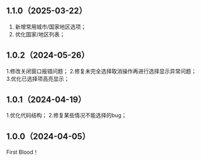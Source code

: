 ## 1.1.0（2025-03-22）
1. 新增常用城市/国家地区选项；
2. 优化国家/地区列表；
## 1.0.2（2024-05-26）
1.修改关闭窗口报错问题；
2.修复未完全选择取消操作再进行选择显示异常问题；
3.优化已选择项高亮显示；
## 1.0.1（2024-04-19）
1.优化代码结构；
2.修复某些情况不能选择的bug；
## 1.0.0（2024-04-05）
First Blood！
